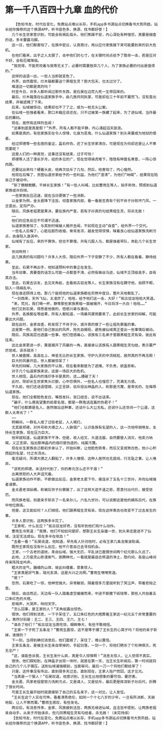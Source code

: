 # 第一千八百四十九章 血的代价
        【告知书友，时代在变化，免费站点难以长存，手机app多书源站点切换看书大势所趋，站长给你推荐的这个换源APP，听书音色多、换源、找书都好使！】
       几个长生世家意识到，可能会有祸乱临头，他们焦躁不安，内心深处有种惶恐，真要是细查的话，多半要露马脚。
       这一日，他们都害怕了，在族中密议，认真商讨，用以应付家族接下来可能要到来的巨大危机。
       在他们看来，出手之人太狠了，击中他们的七寸，在关键时间点给予了致命一击，若是应对不好，会有厄难降临。
       “我觉得，不能死咬着与我等无关了，必要时需要放弃几个人，为了家族必要的付出是值得的。”
       这样的话语一出，一些人当即就变色了。
       外界，自然震惊，烂木箱都要送个黑暗生灵？胆大包天，也太过分了。
       难道这一切都是真的吗？
       时至今日，许多人都听闻过那件东西，是石昊在边荒九死一生带回来的。
       最后，烂木箱落在仙道家族手中，由几族共同执掌，可是却在三十年前不翼而飞，没有查出结果，并被遮掩了下来。
       后来，仙域被惊动，结果却也不了了之，成为一桩无头公案。
       在仙域一些强者看来，那口木箱应该还在，只不过被某一族藏了起来，为了进仙域，当作最后的筹码。
       现在，居然有这样的丑闻！
       “这事到底是真是假？”外界，所有人都不能平静，内心涌起滔天骇浪。
       如果是真的，有些家族实在令人惊悚，化身为恶鬼，什么仙道家族？到头来要成为地狱的使者。
       经过郑德等一些名宿的鉴证，晶石作伪，还了长生世家清白，可是现在为何却还是让人不寒而栗呢？
       这是人们的一种直觉，这事还没有结束，过于可怕！
       郑德等人活了漫长岁月，经的多见的广，现在觉得骑虎难下，隐隐有种莫名寒意，一阵心惊肉跳。
       还要站出来吗？硬着头皮，他再次驳斥了几句，然后，他害怕了，内心惶然。
       他现在后悔了，贪图仙道世家给予的一些利益，为他们“澄清”，为他们“呐喊”，结果现在陷自己于被动中。
       “斩了魑魅魍魉，干掉长生家族！”有一些人叫喊，比如曹雨生等人，拍手称快，预感到仙道家族或许将倾。
       一些家族反应迅速，就在当日便做了一些决断。
       以金家为例，金太君降下法旨，彻查家族内部，看一看是否真有个别不肖子孙败坏门风，一旦查出，定将严办。
       随后，风族老祖更是果决，要在族内严查，若有子孙真的勾结黑暗生灵，将杀无赦！
       ……
       他们的应急反应不可谓不迅速。
       仙道家族害怕了，与其到时候被人揭开丑闻，不如现在主动“自查”，给外界一个交代。
       一些名人后悔了，心脏在剧烈收缩，脊背发凉，越发觉得惊悚，昧着良心给仙道家族洗刷污点，自身陷入漩涡中。
       仙域有了反应，来的不算快，但也不算慢，共有几股人马，都是强者带队，奔赴几个长生世家。
       世间哗然！
       这几族真的有问题吗？许多人大惊，随后外界一下子安静了不少，所有人都在看着，静待结果。
       至此，石昊不再出手，他知道预料中的事正在发生。
       当年旧事，真要查的话怎么可能一点都查不清，必然有蛛丝马迹，仙域不乏顶级高手，自有其办法。
       至此，石昊去访友，去见天角蚁，去看拓古驭龙等人，长生家族没有在蹲守他，自顾不暇，陷入一场祸乱中。
       现在谁还顾得上他，那几个敌视他的仙道家族都在煎熬中度日，整片天地都乱了。
       “一剑西来，天外飞仙，太凌厉了，哈哈，给予他们这一击，大好！”拓古驭龙哈哈大笑道。
       “来，荒兄，我们喝一杯，静等那些家族黑暗一面被揭开，今日将浮一大白！哈哈……”
       他们见到石昊，得悉是他做的，倍感兴奋与激动。
       外界，各族都在等结果，所有人都知道，一场暴风骤雨要来了。此前长生世家的辩解，可能要出大问题。
       就在此时，金家自查，称发现了不肖子孙，或许真的做了一些让祖先蒙羞的事。
       这是第一例，是他们自己放出的风声，抢先自揭短，避免被仙域真正查出一些事情后被动。
       随后，风族高层也透露一些事，他们倍感痛心，该族有三名弟子曾跟黑暗生灵有染，彼此有往来。
       这比金家更进一步，算是揭开了风暴的一角，直接承认该族有人跟黑暗生灵勾结，表示要严厉惩戒，该杀就杀！
       世人被震撼，高高在上、神圣无比的长生家族，守护九天的中流砥柱，居然真的不再无暇！
       巨大的风暴开启，世人都被惊呆了！
       早先的辩解，几大家族的不认账，现在看来都是为了遮掩，不负责，欲盖弥彰。
       对于几个仙道家族来说，这是一场巨大的危机。
       世人相信，晶石内的烙印多半是真的，这……捅破了天！
       此时，除却长生世家焦头烂额，心中恐惧外，一些名人也惶恐了，充满无力感。
       不久前，他们还话语铿锵，义正言辞，驳斥投出神晶的人，称那是污蔑，是卑劣的，在侮辱仙道家族。
       现在，他们全都脸色发白，嘴唇发抖，张口结舌，说不出话来。
       “骗子，什么德高望重的前辈名宿，都是一群鬼话连篇的伪君子！”
       “他们也都算是名人，居然做出这种事，还谈什么大公无私，还说什么还世间一个公道，这群人太卑劣了！”
       ……
       转瞬间，一群名人成了过街老鼠，人人喊打。
       尤其是郑德，对外号称大德之人，人脉很广，认识各族有名望的人，这一次他呼朋唤友，支持长生家族，现在压力巨大。
       他早就知道，仙道家族不干净，但是，收人经文、大道法器，自然要替人消灾，他卖力呐喊，义正言辞，指出那神晶内的烙印是伪造的，纯属污蔑。
       现在长生家族自己都初步承认了，开始纠察，让他脸色铁青，而后又变成煞白色，他小心积攒起的名望，付之东流水。
       毫无疑问，所谓大德之人翻船了，许多人憎恨，这种人居然也无底线，行无耻之事，让人唾弃。
       “该死的郑德，末法时代到了，你的寿元怎么还不干涸！”
       出离愤怒的人大声诅咒着。
       仙道家族动作不断，不断做出反应，金家老太君下令，接连杀了五名十三世孙，并向仙域强者请罪。
       金太君老泪纵横，称被后世子孙蒙蔽了，出了这样大逆不道之悲，愿意付出代价，接受惩罚。
       而风族老祖，则是亲手斩杀了一名亲孙儿，六名九世孙，可以说都这是他的嫡系后代，在族中地位颇高。
       但是，这又能如何？人们相信，他们跟黑暗生灵有染，现在这样表态也改变不了过去发生的事。
       许多人意识到，这两族多半完了。
       “王家呢，什么反应？”拓古驭龙好奇，没有听到他们有什么动作。
       曹雨生冷笑道：“我猜，他们不知如何是好，想那王长生枭雄一世，到头来还是进不了仙域，注定无法成仙，现在多半在呕血！”
       “去看一看！”石昊说道，他知道，早先有人针对他时，必有王家几条龙推波助澜。
       既然王家现在没有什么反应，他不介意自己去寻找机会。
       王家，一个古老的道统，来自仙域，强大无匹，平乱诀已震慑世间两个纪元那么久远了。
       此地，上万座灵山弥漫紫气，蒸腾神光，一看就是最适合修道的净土，隐约间，各座山峰间传来阵阵龙吟声。
       粗大的龙气，巍峨的山体，彼此纠缠着，景象惊人。
       “王家真是好气象，瑞光澎湃，这是大兴之兆啊。”曹雨生嘿嘿笑道。
       “嗯？”
       忽然，石昊吃了一惊，他神觉强大，异常敏锐，隔着很多万里就听到了哭泣声，带着悲恸之意。
       随后，由远而近，天边有一队人踏着虚空缓缓而来，中途不断撒下纸钱等，那些人共抬着五口朱红色的大棺。
       悲咽声，大哭声，响彻天宇。
       “怎么回事，是王家的人？”天角蚁露出惊色。
       很快，他们得到消息，一下子呆住了。五口朱红色的大棺葬着王家这一纪元五个非常重要的人，竟然分别是：王二、王三、王四、王六、王七！
       “谁杀了他们？”拓古驭龙当真吃惊，眼眸睁大，有些不敢相信。
       “王家一下子死了五条龙？”曹雨生震惊，这不是等于捅了王长生的心窝子吗？将他的亲子斩掉，谁做的？
       下一刻，当得到确切消息后，他们震撼了，呆住了，难以置信。
       王家五条龙，是被王长生亲自宰掉的，手起剑落，一剑一个，将他们劈杀了个形神俱灭，死无全尸！
       “这，谁能告诉我，王长生发什么疯，真是令人惊悚啊！”消息太惊人，让人觉得不真实。
       很快，他们探知到，在神晶才出现一块时，就是在第一天，当王长生听闻后，第一时间就将自己的几个儿子镇压，送到仙域诸强眼前，当面审问，最后一刀一个将他们都给宰了！
       只是，这件事没有传出，直到很多天过去，直到现在，王家人抬尸而回，这才见光。
       “当真是一个狠人！”石昊叹道，他意识到，王长生比他想象的要可怕，要厉害。
       金太君、风家老祖曾努力洗刷污点，又是请人，又是驳斥，最后更是挥泪斩子孙后代，折腾了很长时间。
       可是王长生最开始时就直接斩了自己的五名亲子，这一对比，让人发怔。
       “王长生这个人实在可怖，看着清秀绝伦，如同一个十七八岁的少年，一旦有所决断，天崩地裂，让人不寒而栗。”曹雨生感叹，有些发毛。
       两日后，有消息传来，金家、风族接到法旨，两族无缘进仙域，且法旨中提到，让两族老祖亲自动手，从亲子开始诛杀，但凡同黑暗生灵有勾结者，杀无赦！（未完待续）
       【告知书友，时代在变化，免费站点难以长存，手机app多书源站点切换看书大势所趋，站长给你推荐的这个换源APP，听书音色多、换源、找书都好使！】